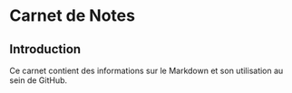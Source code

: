 # Carnet de Notes

## Introduction
Ce carnet contient des informations sur le Markdown et son utilisation au sein de GitHub.
